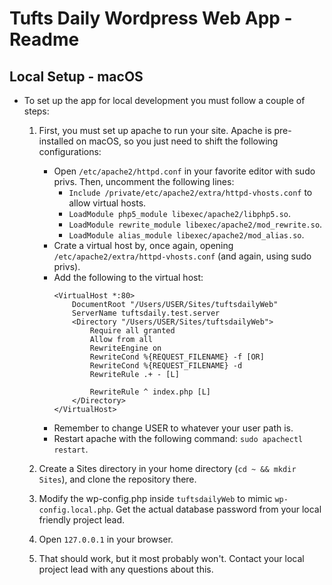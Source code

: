 Tufts Daily Wordpress Web App - Readme
======================================

Local Setup - macOS 
-------------------
* To set up the app for local development you must follow a couple of steps: 
  
    1. First, you must set up apache to run your site. Apache is pre-installed on macOS, so you just need to shift the following configurations: 
        * Open `/etc/apache2/httpd.conf` in your favorite editor with sudo privs. Then, uncomment the following lines: 
            - `Include /private/etc/apache2/extra/httpd-vhosts.conf` to allow virtual hosts.
            - `LoadModule php5_module libexec/apache2/libphp5.so`.
            - `LoadModule rewrite_module libexec/apache2/mod_rewrite.so`.
            - `LoadModule alias_module libexec/apache2/mod_alias.so`.
        * Crate a virtual host by, once again, opening `/etc/apache2/extra/httpd-vhosts.conf` (and again, using sudo privs). 
        * Add the following to the virtual host: 
            ```
            <VirtualHost *:80>
                DocumentRoot "/Users/USER/Sites/tuftsdailyWeb"
                ServerName tuftsdaily.test.server
                <Directory "/Users/USER/Sites/tuftsdailyWeb">
                    Require all granted
                    Allow from all
                    RewriteEngine on
                    RewriteCond %{REQUEST_FILENAME} -f [OR]
                    RewriteCond %{REQUEST_FILENAME} -d
                    RewriteRule .+ - [L]

                    RewriteRule ^ index.php [L]
                </Directory>
            </VirtualHost>

            ```
        * Remember to change USER to whatever your user path is. 
        * Restart apache with the following command: `sudo apachectl restart`.
  
    2. Create a Sites directory in your home directory (`cd ~ && mkdir Sites`), and clone the repository there. 
  
    3. Modify the wp-config.php inside `tuftsdailyWeb` to mimic `wp-config.local.php`. Get the actual database password from your local friendly project lead. 
  
    4. Open `127.0.0.1` in your browser. 
  
    5. That should work, but it most probably won't. Contact your local project lead with any questions about this. 

